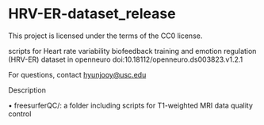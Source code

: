 # HRV-ER-dataset_release

This project is licensed under the terms of the CC0 license.

scripts for Heart rate variability biofeedback training and emotion regulation (HRV-ER) dataset in openneuro 
doi:10.18112/openneuro.ds003823.v1.2.1

For questions, contact hyunjooy@usc.edu

Description

•	freesurferQC/: a folder including scripts for T1-weighted MRI data quality control
